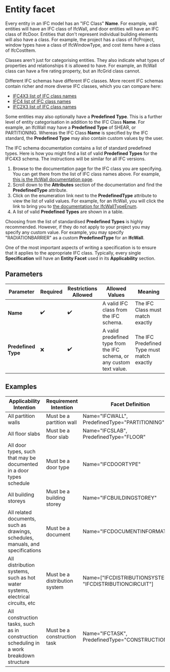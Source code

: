 # Entity facet

Every entity in an IFC model has an "IFC Class" **Name**. For example, wall entities will have an IFC class of IfcWall, and door entities will have an IFC class of IfcDoor. Entities that don't represent individual building elements will also have a class. For example, the project has a class of IfcProject, window types have a class of IfcWindowType, and cost items have a class of IfcCostItem.

Classes aren’t just for categorising entities. They also indicate what types of properties and relationships it is allowed to have. For example, an IfcWall class can have a fire rating property, but an IfcGrid class cannot.

Different IFC schemas have different IFC classes. More recent IFC schemas contain richer and more diverse IFC classes, which you can compare here:

- [IFC4X3 list of IFC class names](http://ifc43-docs.standards.buildingsmart.org/IFC/RELEASE/IFC4x3/HTML/annex-b1.html)
- [IFC4 list of IFC class names](https://standards.buildingsmart.org/IFC/RELEASE/IFC4/ADD2_TC1/HTML/link/alphabeticalorder-entities.htm)
- [IFC2X3 list of IFC class names](https://standards.buildingsmart.org/IFC/RELEASE/IFC2x3/TC1/HTML/alphabeticalorder_entities.htm)

Some entities may also optionally have a **Predefined Type**. This is a further level of entity categorisation in addition to the IFC Class **Name**. For example, an IfcWall may have a **Predefined Type** of SHEAR, or PARTITIONING. Whereas the IFC Class **Name** is specified by the IFC standard, the **Predefined Type** may also contain custom values by the user.

The IFC schema documentation contains a list of standard predefined types. Here is how you might find a list of valid **Predefined Types** for the IFC4X3 schema. The instructions will be similar for all IFC versions.

 1. Browse to the documentation page for the IFC class you are specifying. You can get there from the list of IFC class names above. For example, [this is the IfcWall documentation page](http://ifc43-docs.standards.buildingsmart.org/IFC/RELEASE/IFC4x3/HTML/lexical/IfcWall.htm).
 2. Scroll down to the **Attributes** section of the documentation and find the **PredefinedType** attribute.
 3. Click on the enumeration link next to the **PredefinedType** attribute to view the list of valid values. For example, for an IfcWall, you will click the link to bring you to [the documentation for IfcWallTypeEnum](http://ifc43-docs.standards.buildingsmart.org/IFC/RELEASE/IFC4x3/HTML/lexical/IfcWallTypeEnum.htm).
 4. A list of valid **Predefined Types** are shown in a table.

Choosing from the list of standardised **Predefined Types** is highly recommended. However, if they do not apply to your project you may specify any custom value. For example, you may specify "RADIATIONBARRIER" as a custom **PredefinedType** for an **IfcWall**.

One of the most important aspects of writing a specification is to ensure that it applies to the appropriate IFC class. Typically, every single **Specification** will have an **Entity Facet** used in its **Applicability** section.

## Parameters

| Parameter           | Required | Restrictions Allowed | Allowed Values                                                         | Meaning                                    |
| ------------------- | -------- | -------------------- | ---------------------------------------------------------------------- | ------------------------------------------ |
| **Name**            | ✔️     | ✔️                 | A valid IFC class from the IFC schema.                                 | The IFC Class must match exactly           |
| **Predefined Type** | ❌       | ✔️                 | A valid predefined type from the IFC schema, or any custom text value. | The IFC Predefined Type must match exactly |

## Examples

| Applicability Intention                                                                  | Requirement Intention         | Facet Definition                                         |
| ---------------------------------------------------------------------------------------- | ----------------------------- | -------------------------------------------------------- |
| All partition walls                                                                      | Must be a partition wall      | Name="IFCWALL", PredefinedType="PARTITIONING"            |
| All floor slabs                                                                          | Must be a floor slab          | Name="IFCSLAB", PredefinedType="FLOOR"                   |
| All door types, such that may be documented in a door types schedule                     | Must be a door type           | Name="IFCDOORTYPE"                                       |
| All building storeys                                                                     | Must be a building storey     | Name="IFCBUILDINGSTOREY"                                 |
| All related documents, such as drawings, schedules, manuals, and specifications          | Must be a document            | Name="IFCDOCUMENTINFORMATION"                            |
| All distribution systems, such as hot water systems, electrical circuits, etc            | Must be a distribution system | Name=["IFCDISTRIBUTIONSYSTEM", "IFCDISTRIBUTIONCIRCUIT"] |
| All construction tasks, such as in construction scheduling in a work breakdown structure | Must be a construction task   | Name="IFCTASK", PredefinedType="CONSTRUCTION"            |

